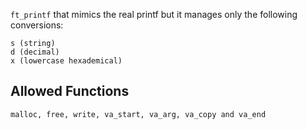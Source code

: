`ft_printf` that mimics the real printf but it manages only the following conversions:
```
s (string)
d (decimal) 
x (lowercase hexademical)
```

## Allowed Functions
```
malloc, free, write, va_start, va_arg, va_copy and va_end
```
